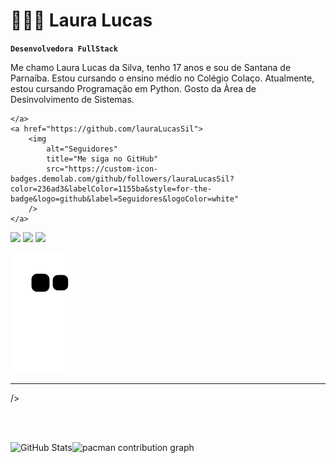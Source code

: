 # 👩🏻‍💻 Laura Lucas

**`Desenvolvedora FullStack`**

Me chamo Laura Lucas da Silva, tenho 17 anos e sou de Santana de Parnaíba. Estou cursando o ensino médio no Colégio Colaço. Atualmente, estou cursando Programação em Python. Gosto da Àrea de Desinvolvimento de Sistemas. 

    </a>
    <a href="https://github.com/lauraLucasSil">
        <img 
            alt="Seguidores" 
            title="Me siga no GitHub" 
            src="https://custom-icon-badges.demolab.com/github/followers/lauraLucasSil?color=236ad3&labelColor=1155ba&style=for-the-badge&logo=github&label=Seguidores&logoColor=white"
        />
    </a>
</p>


<div> 
  <a href="https://instagram.com/lauralucassil_78" target="_blank"><img src="https://img.shields.io/badge/-Instagram-%23E4405F?style=for-the-badge&logo=instagram&logoColor=white" target="_blank"></a> 
  <a href = "mailto:lauralucassil30@gmail.com"><img src="https://img.shields.io/badge/-Gmail-%23333?style=for-the-badge&logo=gmail&logoColor=white" target="_blank"></a>
  <a href="https://www.linkedin.com/in/laura-lucas-4a979734a/" target="_blank"><img src="https://img.shields.io/badge/-LinkedIn-%230077B5?style=for-the-badge&logo=linkedin&logoColor=white" target="_blank"></a> 
 
  ![Snake animation](https://github.com/pauloVarelo/pauloVarelo/blob/output/github-contribution-grid-snake.svg)

---

/>

<br/>
<br/>


<img 
      align="left" 
      alt="GitHub Stats" 
      height="200" 
      src="https://github-readme-stats.vercel.app/api/top-langs/?username=larissakich&theme=tokyonight&layout=compact&custom_title=Tecnologias&langs_count=9" 
  />

</p>
<picture>
  <source media="(prefers-color-scheme: dark)" srcset="https://raw.githubusercontent.com/ricardolimaa29/ricardolimaa29/output/pacman-contribution-graph-dark.svg">
  <source media="(prefers-color-scheme: light)" srcset="https://raw.githubusercontent.com/ricardolimaa29/ricardolimaa29/output/pacman-contribution-graph.svg">
  <img alt="pacman contribution graph" src="https://raw.githubusercontent.com/pauloVarelo/pauloVarelo/output/pacman-contribution-graph.svg">
</picture>

